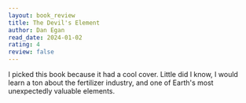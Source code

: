 ```yaml
---
layout: book_review
title: The Devil's Element
author: Dan Egan
read_date: 2024-01-02
rating: 4
review: false
---
```


I picked this book because it had a cool cover. Little did I know, I would learn a ton about the fertilizer industry, and one of Earth's most unexpectedly valuable elements.